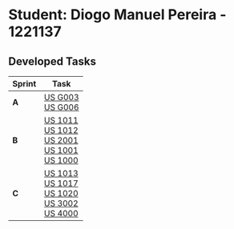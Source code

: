 # Student: Diogo Manuel Pereira - 1221137

## Developed Tasks

| Sprint | Task                                                                                                                                                                                     |
|--------|------------------------------------------------------------------------------------------------------------------------------------------------------------------------------------------|
| **A**  | [US G003](../us_g003/readme.md) <br/> [US G006](../us_g006/readme.md)                                                                                                                    |
| **B**  | [US 1011](../us_1011/readme.md) <br/> [US 1012](../us_1012/readme.md) <br/>  [US 2001](../us_2001/readme.md) <br/> [US 1001](../us_1001/readme.md) <br/> [US 1000](../us_1000/readme.md) |
| **C**  | [US 1013](us_1013/readme.md) <br/> [US 1017](us_1017/readme.md) <br/> [US 1020](us_1020/readme.md) <br/> [US 3002](us_3002/readme.md) <br/> [US 4000](us_4000/readme.md)                 ||